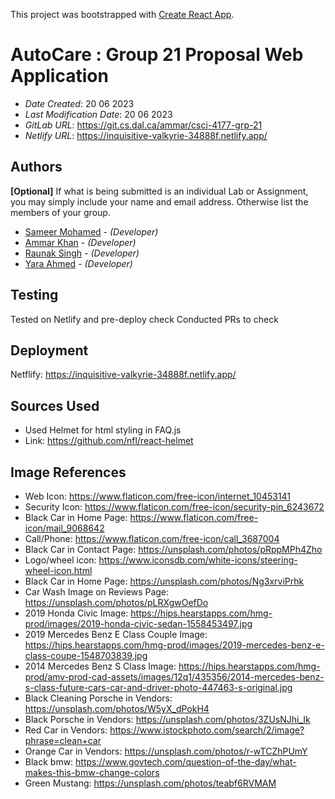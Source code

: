 This project was bootstrapped with [Create React App](https://github.com/facebook/create-react-app).

# AutoCare : Group 21 Proposal Web Application

* *Date Created*: 20 06 2023
* *Last Modification Date*: 20 06 2023
* *GitLab URL*: https://git.cs.dal.ca/ammar/csci-4177-grp-21
* *Netlify URL*: https://inquisitive-valkyrie-34888f.netlify.app/

## Authors

**[Optional]** If what is being submitted is an individual Lab or Assignment, you may simply include your name and email address. Otherwise list the members of your group.

* [Sameer Mohamed](Sameer.Mohamed@dal.ca) - *(Developer)*
* [Ammar Khan](Ammar.K@dal.ca) - *(Developer)*
* [Raunak Singh](Raunak.Singh@dal.ca) - *(Developer)*
* [Yara Ahmed](yr342363@dal.ca) - *(Developer)*


## Testing

Tested on Netlify and pre-deploy check 
Conducted PRs to check

## Deployment

Netflify: https://inquisitive-valkyrie-34888f.netlify.app/

## Sources Used

* Used Helmet for html styling in FAQ.js 
* Link: https://github.com/nfl/react-helmet

## Image References

* Web Icon: https://www.flaticon.com/free-icon/internet_10453141
* Security Icon: https://www.flaticon.com/free-icon/security-pin_6243672
* Black Car in Home Page: https://www.flaticon.com/free-icon/mail_9068642
* Call/Phone: https://www.flaticon.com/free-icon/call_3687004
* Black Car in Contact Page: https://unsplash.com/photos/pRppMPh4Zho
* Logo/wheel icon: https://www.iconsdb.com/white-icons/steering-wheel-icon.html
* Black Car in Home Page: https://unsplash.com/photos/Ng3xrviPrhk
* Car Wash Image on Reviews Page: https://unsplash.com/photos/pLRXgwOefDo
* 2019 Honda Civic Image: https://hips.hearstapps.com/hmg-prod/images/2019-honda-civic-sedan-1558453497.jpg
* 2019 Mercedes Benz E Class Couple Image: https://hips.hearstapps.com/hmg-prod/images/2019-mercedes-benz-e-class-coupe-1548703839.jpg
* 2014 Mercedes Benz S Class Image: https://hips.hearstapps.com/hmg-prod/amv-prod-cad-assets/images/12q1/435356/2014-mercedes-benz-s-class-future-cars-car-and-driver-photo-447463-s-original.jpg
* Black Cleaning Porsche in Vendors: https://unsplash.com/photos/W5yX_dPokH4
* Black Porsche in Vendors: https://unsplash.com/photos/3ZUsNJhi_Ik
* Red Car in Vendors: https://www.istockphoto.com/search/2/image?phrase=clean+car
* Orange Car in Vendors: https://unsplash.com/photos/r-wTCZhPUmY
* Black bmw: https://www.govtech.com/question-of-the-day/what-makes-this-bmw-change-colors
* Green Mustang: https://unsplash.com/photos/teabf6RVMAM
